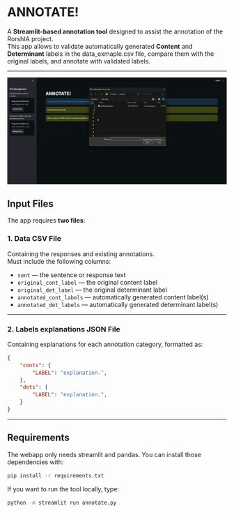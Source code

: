 # ANNOTATE!

A **Streamlit-based annotation tool** designed to assist the annotation of the RorshIA project.  
This app allows to validate automatically generated **Content** and **Determinant** labels in the data_exmaple.csv file, compare them with the original labels, and annotate with validated labels.

---

![](Demo.gif)

## Input Files

The app requires **two files**:

### 1. Data CSV File  
Containing the responses and existing annotations.  
Must include the following columns:

- `sent` — the sentence or response text  
- `original_cont_label` — the original content label  
- `original_det_label` — the original determinant label  
- `annotated_cont_labels` — automatically generated content label(s)  
- `annotated_det_labels` — automatically generated determinant label(s)

---

### 2. Labels explanations JSON File  
Containing explanations for each annotation category, formatted as:

```json
{
    "conts": {
        "LABEL": "explanation.",
    },
    "dets": {
        "LABEL": "explanation.",
    }
}
```

---

## Requirements

The webapp only needs streamlit and pandas. You can install those dependencies with:

```bash
pip install -r requirements.txt
```

If you want to run the tool locally, type:

```bash
python -m streamlit run annotate.py
```
